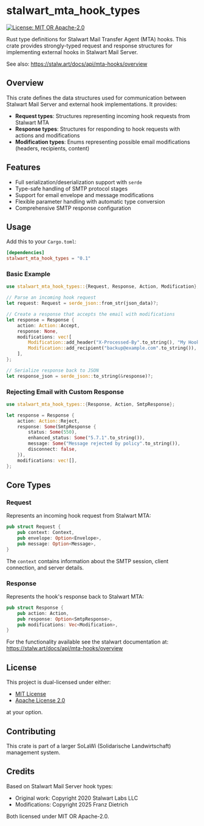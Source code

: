 # stalwart_mta_hook_types

[![License: MIT OR Apache-2.0](https://img.shields.io/badge/License-MIT%20OR%20Apache--2.0-green.svg)](https://opensource.org/licenses/MIT)

Rust type definitions for Stalwart Mail Transfer Agent (MTA) hooks. This crate provides strongly-typed request and response structures for implementing external hooks in Stalwart Mail Server.

See also: https://stalw.art/docs/api/mta-hooks/overview

## Overview

This crate defines the data structures used for communication between Stalwart Mail Server and external hook implementations. It provides:

- **Request types**: Structures representing incoming hook requests from Stalwart MTA
- **Response types**: Structures for responding to hook requests with actions and modifications
- **Modification types**: Enums representing possible email modifications (headers, recipients, content)

## Features

- Full serialization/deserialization support with `serde`
- Type-safe handling of SMTP protocol stages
- Support for email envelope and message modifications
- Flexible parameter handling with automatic type conversion
- Comprehensive SMTP response configuration

## Usage

Add this to your `Cargo.toml`:

```toml
[dependencies]
stalwart_mta_hook_types = "0.1"
```

### Basic Example

```rust
use stalwart_mta_hook_types::{Request, Response, Action, Modification};

// Parse an incoming hook request
let request: Request = serde_json::from_str(json_data)?;

// Create a response that accepts the email with modifications
let response = Response {
    action: Action::Accept,
    response: None,
    modifications: vec![
        Modification::add_header("X-Processed-By".to_string(), "My Hook".to_string()),
        Modification::add_recipient("backup@example.com".to_string()),
    ],
};

// Serialize response back to JSON
let response_json = serde_json::to_string(&response)?;
```

### Rejecting Email with Custom Response

```rust
use stalwart_mta_hook_types::{Response, Action, SmtpResponse};

let response = Response {
    action: Action::Reject,
    response: Some(SmtpResponse {
        status: Some(550),
        enhanced_status: Some("5.7.1".to_string()),
        message: Some("Message rejected by policy".to_string()),
        disconnect: false,
    }),
    modifications: vec![],
};
```

## Core Types

### Request

Represents an incoming hook request from Stalwart MTA:

```rust
pub struct Request {
    pub context: Context,
    pub envelope: Option<Envelope>,
    pub message: Option<Message>,
}
```

The `context` contains information about the SMTP session, client connection, and server details.

### Response

Represents the hook's response back to Stalwart MTA:

```rust
pub struct Response {
    pub action: Action,
    pub response: Option<SmtpResponse>,
    pub modifications: Vec<Modification>,
}
```

For the functionality available see the stalwart documentation at: https://stalw.art/docs/api/mta-hooks/overview

## License

This project is dual-licensed under either:

- [MIT License](LICENSE-MIT)
- [Apache License 2.0](LICENSE-APACHE)

at your option.

## Contributing

This crate is part of a larger SoLaWi (Solidarische Landwirtschaft) management system. 

## Credits

Based on Stalwart Mail Server hook types:
- Original work: Copyright 2020 Stalwart Labs LLC
- Modifications: Copyright 2025 Franz Dietrich

Both licensed under MIT OR Apache-2.0.
